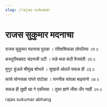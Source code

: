 ```yaml
---
slug: /rajas-sukumar
---
```


# राजस सुकुमार मदनाचा

राजस सुकुमार मदनाचा पुतळा ।
रविशशिकळा लोपलिया ॥१॥

कस्तुरीमळवट चंदनाची उटी ।
रुळे माळ कंठी वैजयंती ॥२॥

मुगुट कुंडले श्रीमुख शोभलें ।
सुखाचें ओतलें सकळ ही ॥३॥

कांसे सोनसळा पांघरे पांटोळा ।
घननीळ सांवळा बाइयांनो ॥४॥

सकळ ही तुह्मी व्हा गे एकीसवा ।
तुका ह्मणे जीवा धीर नाहीं ॥५॥




<span class='index-text'> rajas sukumar abhang</span>